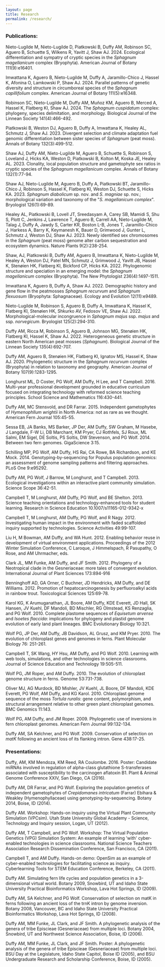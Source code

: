 ```yaml
---
layout: page
title: Research
permalink: /research/
---
```


### Publications:

Nieto-Lugilde M, Nieto-Lugilde D, Piatkowski B, Duffy AM, Robinson SC, Aguero B, Schuette S, Wilkens R, Yavitt J, Shaw AJ. 2024. Ecological differentiation and sympatry of cryptic species in the *Sphagnum magellanicum* complex (Bryophyta). American Journal of Botany 111(9):e16401.

Imwattana K, Aguero B, Nieto-Lugilde M, Duffy A, Jaramillo-Chico J, Hassel K, Afonina O, Lamkowski P, Shaw AJ. 2024. Parallel patterns of genetic diversity and structure in circumboreal species of the *Sphagnum capillifolium* complex. American Journal of Botany 111(5):e16348.

Robinson SC, Nieto-Lugilde M, Duffy AM, Muñoz KM, Aguero B, Merced A, Hassel K, Flatberg KI, Shaw AJ. 2024. The *Sphagnum cuspidatum* complex: phylogeny, species delimitation, and morphology. Biological Journal of the Linnean Society 141(4):466-492.

Piatkowski B, Weston DJ, Aguero B, Duffy A, Imwattana K, Healey AL, Schmutz J, Shaw AJ. 2023. Divergent selection and climate adaptation fuel genomic differentiation between sister species of *Sphagnum* (peat moss). Annals of Botany 132(3):499-512.

Shaw AJ, Duffy AM, Nieto-Lugilde M, Aguero B, Schuette S, Robinson S, Loveland J, Hicks KA, Weston D, Piatkowski B, Kolton M, Koska JE, Healey AL. 2023. Clonality, local population structure and gametophyte sex ratios in cryptic species of the *Sphagnum magellanicum* complex. Annals of Botany 132(1):77-94.

Shaw AJ, Nieto-Lugilde M, Aguero B, Duffy A, Piatkowski BT, Jaramillo-Chico J, Robinson S, Hassel K, Flatberg KI, Weston DJ, Schuette S, Hicks KA. 2023. *Sphagnum diabolicum* sp. nov. and *S. magniae* sp. nov.; morphological variation and taxonomy of the "*S. magellanicum complex*". Bryologist 126(1):69-89.

Healey AL, Piatkowski B, Lovell JT, Sreedasyam A, Carey SB, Mamidi S, Shu S, Plott C, Jenkins J, Lawrence T, Aguero B, Carrell AA, Nieto-Lugilde M, Talag J, Duffy A, Jawdy S, Carter KR, Boston L-B, Jones T, Jaramillo-Chico J, Harkess A, Barry K, Keymanesh K, Bauer D, Grimwood J, Gunter L, Schmutz J, Weston DJ, Shaw AJ. 2023. Newly identified sex chromosomes in the *Sphagnum* (peat moss) genome alter carbon sequestration and ecosystem dynamics. Nature Plants 9(2):238-254.

Shaw, AJ, Piatkowski B, Duffy AM, Aguero B, Imwattana K, Nieto-Lugilde M, Healey A, Weston DJ, Patel MN, Schmutz J, Grimwood J, Yavitt JB, Hassel K, Stenøien HK, Flatberg KI, Bickford CP, Hicks KA. 2022. Phylogenomic structure and speciation in an emerging model: the *Sphagnum magellanicum* complex (Bryophyta). The New Phytologist 236(4):1497-1511.

Imwattana K, Aguero B, Duffy A, Shaw AJ. 2022. Demographic history and gene flow in the peatmosses *Sphagnum recurvum* and *Sphagnum flexuosum* (Bryophyta: Sphagnaceae). Ecology and Evolution 12(11):e9489.

Nieto-Lugilde M, Robinson S, Aguero B, Duffy A, Imwattana K, Hassel K, Flatberg KI, Stenøien HK, Shkurko AV, Fedosov VE, Shaw AJ. 2022. Morphological-molecular incongruence in *Sphagnum majus* ssp. *majus* and ssp. *norvegicum*. Bryologist 125(2):294-310.

Duffy AM, Ricca M, Robinson S, Aguero B, Johnson MG, Stenøien HK, Flatberg KI, Hassel K, Shaw AJ. 2022. Heterogeneous genetic structure in eastern North American peat mosses (*Sphagnum*). Biological Journal of the Linnean Society 135(4):692-707.

Duffy AM, Aguero B, Stenøien HK, Flatberg KI, Ignatov MS, Hassel K, Shaw AJ. 2020. Phylogenetic structure in the *Sphagnum recurvum* complex (Bryophyta) in relation to taxonomy and geography. American Journal of Botany 107(9):1283-1295.

Longhurst ML, D Coster, PG Wolf, AM Duffy, H Lee, and T Campbell. 2016. Multi-year professional development grounded in educative curriculum focused on integrating technology with reformed science teaching principles. School Science and Mathematics 116:430-441.

Duffy AM, MC Stensvold, and DR Farrar. 2015. Independent gametophytes of *Hymenophllum wrightii* in North America: not as rare as we thought. American Fern Journal 105:45-55.

Sessa EB, JA Banks, MS Barker, JP Der, AM Duffy, SW Graham, M Hasebe, J Langdale, F-W Li, DB Marchant, KM Pryer, CJ Rothfels, SJ Roux, ML Salmi, EM Sigel, DE Soltis, PS Soltis, DW Stevenson, and PG Wolf. 2014. Between two fern genomes. GigaScience 3:15.

Schilling MP, PG Wolf, AM Duffy, HS Rai, CA Rowe, BA Richardson, and KE Mock. 2014. Genotyping-by-sequencing for Populus population genomics: an assessment of genome sampling patterns and filtering approaches. PLoS One 9:e95292.

Duffy AM, PG Wolf, J Barrow, M Longhurst, and T Campbell. 2013. Ecological investigations within an interactive plant community simulation. Science Scope 36:42-51.

Campbell T, M Longhurst, AM Duffy, PG Wolf, and BE Shelton. 2013. Science teaching orientations and technology-enhanced tools for student learning. Research in Science Education 10.1007/s11165-012-9342-x

Campbell T, M Longhurst, AM Duffy, PG Wolf, and R Nagy. 2012. Investigating human impact in the environment with faded scaffolded inquiry supported by technologies. Science Activities 49:99-107.

Liu H, M Bowman, AM Duffy, and WA Hunt. 2012. Enabling behavior reuse in development of virtual environment applications. Proceedings of the 2012 Winter Simulation Conference, C Laroque, J Himmelspach, R Pasupathy, O Rose, and AM Uhrmacher, eds.

Clark JL, MM Funke, AM Duffy, and JF Smith. 2012. Phylogeny of a Neotropical clade in the Gesneriaceae: more tales of convergent evolution. International Journal of Plant Sciences 173:894-916

Benninghoff AD, GA Orner, C Buchner, JD Hendricks, AM Duffy, and DE Williams. 2012. Promotion of hepatocarcinogenesis by perfluoroalkyl acids in rainbow trout. Toxicological Sciences 125:69-78.

Karol KG, K Arumuganathan, JL Boore, AM Duffy, KDE Everett, JD Hall, SK Hansen, JV Kuehl, DF Mandoli, BD Mischler, RG Olmstead, KS Renzaglia, and PG Wolf. 2010. Complete plastome sequences of *Equisetum arvense* and *Isoetes flaccida*: implications for phylogeny and plastid genome evolution of early land plant lineages. BMC Evolutionary Biology 10:321.

Wolf PG, JP Der, AM Duffy, JB Davidson, AL Grusz, and KM Pryer. 2010. The evolution of chloroplast genes and genomes in ferns. Plant Molecular Biology 76: 251-261.

Campbell T, SK Wang, HY Hsu, AM Duffy, and PG Wolf. 2010. Learning with web tools, simulations, and other technologies in science classrooms. Journal of Science Education and Technology 19:505-511.

Wolf PG, JM Roper, and AM Duffy. 2010. The evolution of chloroplast genome structure in ferns. Genome 53:731-738.

Oliver MJ, AG Murdock, BD Mishler, JV Kuehl, JL Boore, DF Mandoli, KDE Everett, PG Wolf, AM Duffy, and KG Karol. 2010. Chloroplast genome sequence of the moss *Tortula ruralis*: gene content, polymorphism, and structural arrangement relative to other green plant chloroplast genomes. BMC Genomics 11:143.

Wolf PG, AM Duffy, and JM Roper. 2009. Phylogenetic use of inversions in fern chloroplast genomes. American Fern Journal 99:132-134.

Duffy AM, SA Kelchner, and PG Wolf. 2009. Conservation of selection on *matK* following an ancient loss of its flanking intron. Gene 438:17-25.

### Presentations:

Duffy, AM, KM Mendoza, KM Reed, RA Coulombe. 2016. Poster: Candidate miRNAs involved in regulation of alpha-class glutathione S-transferases associated with susceptibility to the carcinogen aflatoxin B1. Plant & Animal Genome Conference XXIV, San Diego, CA (2016).

Duffy AM, DR Farrar, and PG Wolf. Exploring the population genetics of independent gametophytes of *Crepidomanes intricatum* (Farrar) Ebihara & Weakley (Hymenophyllaceae) using genotyping-by-sequencing. Botany 2014, Boise, ID (2014).

Duffy AM. Workshop: Hands-on inquiry using the Virtual Plant Community Simulation (VPCsim). Utah State University Global Academy - Science, Technology and Inquiry session, Logan, UT (2012).

Duffy AM, T Campbell, and PG Wolf. Workshop: The Virtual Population Genetics (VPG) Simulation System: An example of learning 'with' cyber-enabled technologies in science classrooms. National Science Teachers Association Research Dissemination Conference, San Francisco, CA (2011).

Campbell T, and AM Duffy. Hands-on demo: OpenSim as an example of cyber-enabled technologies for facilitating science as inquiry. Cyberlearning Tools for STEM Education Conference, Berkeley, CA (2011).

Duffy AM. Simulating fern life cycles and population genetics in a 3-dimensional virtual world. Botany 2009, Snowbird, UT and Idaho State University Practical Bioinformatics Workshop, Lava Hot Springs, ID (2009).

Duffy AM, SA Kelchner, and PG Wolf. Conservation of selection on matK in ferns following an ancient loss of the trnK intron by genome inversion. Botany 2008, Vancouver, BC and Idaho State University Practical Bioinformatics Workshop, Lava Hot Springs, ID (2008).

Duffy AM, MM Funke, JL Clark, and JF Smith. A phylogenetic analysis of the genera of tribe Episcieae (Gesneriaceae) from multiple loci. Botany 2004, Snowbird, UT and Northwest Science Association, Boise, ID (2006).

Duffy AM, MM Funke, JL Clark, and JF Smith. Poster: A phylogenetic analysis of the genera of tribe Episcieae (Gesneriaceae) from multiple loci. BSU Day at the Legislature, Idaho State Capitol, Boise ID (2005), and BSU Undergraduate Research and Scholarship Conference, Boise, ID (2005).
